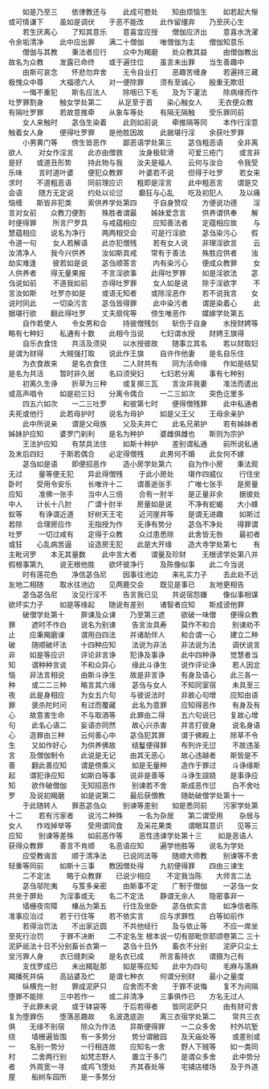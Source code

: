 <!-- { "loadSidebar": true } -->
　　如是乃至三　　依律教还与
　　此成可愍处　　知由烦恼生
　　如若起大惭　　或可情谦下
　　虽如是调伏　　于恶不能改
　　此作留缰弃　　乃至厌心生
　　若生厌离心　　了知其意乐
　　意喜宜应授　　僧伽应济出
　　意喜水洗濯　　令余垢清净
　　此中应出罪　　满二十僧伽
　　唯僧伽为主　　僧伽知意乐
　　僧伽与其教　　秉法者应行
　　众中为羯磨　　处众教其益
　　由僧伽教出　　故名为众教
　　发露已命终　　或于遍住位
　　虽言未出罪　　当生善趣中
　　由斯可哀念　　怀悲勿弃舍
　　无令自业打　　恶趣苦缠身
　　若遍持三藏　　极愧众中尊
　　大福德六人　　对一便除罪
　　须有至诚心　　殷重无欺诳
　　一悔不重犯　　斯名应法人
　　除咽已下毛　　及为下灌法
　　除病缘而作　　吐罗罪割身
　　触女学处第二
　　从足至于首　　染心触女人
　　无衣便众教　　有隔吐罗罪
　　若故意推牵　　从象车等处
　　有隔无隔触　　受乐罪同前
　　女人来触时　　苾刍生染着
　　此则如前说　　牵推隔等同
　　本作行淫意　　触着女人身
　　便得吐罗罪　　是他胜因故
　　此据堪行淫　　余获吐罗罪
　　小男黄门等　　傍生皆恶作
　　鄙恶语学处第三
　　苾刍粗恶语　　全非离欲人
　　对女作淫言　　此亦由僧救
　　汝身极软滑　　可爱三疮门
　　或言非是好　　或道丑形势
　　持此物与我　　汝夫是福人
　　云何与汝合　　令我受乐味
　　言时道叶婆　　便犯众教罪
　　叶婆若不说　　但得于吐罗
　　若女来求时　　不道粗恶语
　　同前理应识　　粗即是淫言
　　此中粗恶言　　谓是交会语
　　随方无定说　　约处以论愆
　　癫狂与心乱　　吃及初犯人
　　及以痛恼缠　　斯皆非犯类
　　索供养学处第四
　　于自身赞叹　　方便说功德
　　淫言对女前　　众教刀便割
　　殊胜者谓最　　姊妹爱念言
　　供养谓供奉　　解时便得罪
　　所言尸罗具　　与戒蕴相应
　　应知善法者　　定蕴相应故
　　与慧蕴相应　　说名为净行
　　两两相交会　　可是行淫欲
　　苾刍染污心　　假令道一句
　　女人若解语　　此亦犯僧残
　　若有女人说　　非理淫欲言
　　云汝清净人　　我今兴供养
　　汝如斯具戒　　常有于善法
　　殊胜应供者　　浊劫实难逢
　　彼若如是说　　苾刍顺答言
　　内有染污心　　便成众教罪
　　女人供养者　　得无量果报
　　不言淫欲事　　此得吐罗罪
　　如是淫欲法　　苾刍说如前
　　不道我如前　　亦得吐罗罪
　　女人如是说　　除于淫欲字
　　不言汝如斯　　吐罗亦如是
　　或语无知者　　或除淫恶作
　　若不说我言　　女说时同此
　　一切染污言　　苾刍皆得罪
　　此中染污者　　谓是染着心
　　此据堪行欲　　翻此得吐罗
　　丈夫扇侘等　　傍生唯恶作
　　媒嫁学处第五
　　自作若使人　　令女男和合
　　持彼僧残剑　　斩伤于自身
　　水授财娉等　　略有七种妇
　　私通有十数　　此相今当说
　　七妇谓水授　　财娉王旗得
　　自乐衣食住　　共活及须臾
　　以水授彼故　　随事立其名
　　若以财取妇　　是谓为财得
　　大贼强打取　　说此作王旗
　　自许作他妻　　是名自乐住
　　为衣食故来　　是名衣食住
　　二人财共有　　同为活命缘
　　作如是结契　　是名为共活
　　暂时非久居　　名曰须臾妇
　　七妇若分离　　事有七种别
　　初离久生诤　　折草为三种
　　或复掷三瓦　　言汝非我妻
　　准法而遣出　　或高声唱令
　　如是初三妇　　分离令偶合
　　一二三如次　　突色讫里多
　　四五六如次　　一二三吐罗
　　和彼第七时　　便得僧残罪
　　此中私通者　　夫死或他行
　　此若母护时　　说名为母护
　　如是父王父　　王母余亲护
　　此中所说亲　　谓是父母族
　　父及夫并亡　　此名兄弟护
　　若有姊妹者　　姊妹护应知
　　婆罗门刹利　　是名为种护
　　婆雌俱雌也　　斯则为宗护
　　王法护应知　　有禁具法住
　　如斯十种护　　差别谓私通
　　前所说私通　　及末后四妇
　　于斯若偶合　　必定得僧残
　　此男何不婚　　此女何不嫁
　　苾刍如是语　　即便招恶作
　　造小房学处第六
　　自为作小房　　秉法观无过
　　量等便无犯　　异此得僧残
　　于此小房处　　堪作四威仪
　　行住坐卧时　　受用令安乐
　　长唯许十二　　谓善逝张手
　　广唯七张手　　是房量应知
　　准佛一张手　　当中人三倍
　　合有一肘半　　是正量非余
　　据彼处中人　　计长十八肘
　　广谓十肘半　　房量如是说
　　不净有蛇蝎　　大小蜂蚁等
　　有诤谓近道　　好树天王宅
　　近河崖井等　　是谓无进趣
　　如斯过若除　　合理房应作
　　无指授为作　　无诤有势分
　　苾刍不净处　　得罪谓吐罗
　　一切过咸有　　定得于众教
　　众过患悉除　　此舍皆无咎
　　最初者或狂　　心乱病苦逼
　　设造房无犯　　此是大开缘
　　造大寺学处第七
　　有主毗诃罗　　本无其量数
　　此中言大者　　谓量及珍财
　　无根谤学处第八并假根事第九
　　说无根他胜　　欲坏彼净行
　　及陈像似事　　此二今当说
　　时有莲花色　　净信苾刍尼
　　因事往池边　　来礼实力子
　　去此处不远　　友地二相随
　　取水往池边　　见两鹿交会
　　既见是事已　　友地更相告
　　苾刍苾刍尼　　汝见行淫不
　　告言我已见　　共说宿怨嫌
　　像似事相谋　　欲坏实力子
　　如是等缘起　　随说有差别
　　诸智者应知　　斯成谤他罪
　　破僧学处第十
　　屏谏及众谏　　乃至第三遮
　　欲破一味僧　　便得众教罪
　　遮时不作白　　说名为别谏
　　告言汝具寿　　莫作不和合
　　别谏劝不止　　应秉羯磨谏
　　谓用白四法　　并诸助伴人
　　和合谓一心　　建立二种破
　　随顺破坏法　　十四种应知
　　法说为非法　　非法说为法
　　调伏说言非　　如是等应识
　　评论非言诤　　犯诤及事诤
　　此中四种诤　　觉慧者当知
　　谓种种言说　　不和众异心
　　缘此斗诤生　　说作评论诤
　　若人因忿恼　　非法言相说
　　由斯斗诤生　　故是非言诤
　　有身及语心　　此三各一种
　　或二二三种　　略言其六缘
　　苾刍与女人　　不知同室宿
　　未具至三夜　　此是身相应
　　为女五六句　　与彼说法时
　　非故心句增　　应知由语罪
　　褒杀陀时问　　有过而覆藏
　　此名为意罪　　应知得恶作
　　有身及有心　　故意害生命
　　不与取酒等　　此罪由二得
　　五六句说已　　复故心增句
　　此名心语二　　妄语亦同然
　　故心兴杀害　　并言打彼身
　　说名身语心　　造罪由三种
　　云何善心中　　苾刍犯其罪
　　谓于佛殿上　　除草不令生
　　又如作好心　　为供养佛故
　　结鬘便得罪　　布列许无愆
　　不故违圣言　　及僧伽制令
　　此说是无记　　由其无恶心
　　故心违越者　　斯皆是不善
　　翻此善应知　　谓是傍乘义
　　如是无量种　　造作于罪过
　　斗诤缘斯起　　谓犯诤应知
　　如斯白等事　　说非是善等
　　斗诤生諠娆　　是事诤应知
　　欲作破僧伽　　无知招恶作
　　别谏若不舍　　斯成恶作愆
　　白不舍吐罗　　及说初羯磨
　　如是说第二　　最后获僧教
　　随助破僧学处第十一
　　于此随转人　　罪恶苾刍众
　　别谏等差别　　如是悉同前
　　污家学处第十二
　　若有污家者　　说污二种殊
　　一名为杂居　　第二谓受用
　　杂居与女人　　作戏掉举等
　　受用谓同食　　及采花果类
　　谓眼耳意识　　见等三应知
　　别谏等差殊　　如前恶作等
　　恶性违谏学处第十三
　　如是恶语人　　获得众教罪
　　善言不肯顺　　名恶语应知
　　遍学他胜等　　说名为学处
　　应受教诲言　　顺于清净法
　　已说同法等　　随顺大师教
　　别谏等不舍　　轻重等同前
　　如斯十三事　　教因僧处得
　　九初便得罪　　四由三谏生
　　二不定法
　　略于众教罪　　已说少相应
　　不定我当陈　　大师言二法
　　苾刍邬陀夷　　与笈多亲密
　　由斯事不定　　广制于僧伽
　　一苾刍一女　　共坐于屏处
　　为淫事或无　　名二不定法
　　静谓无余人　　隐密事非一
　　墙栅夜帘障　　榛丛为第五
　　行住及坐卧　　苾刍依实言
　　如净信者陈　　准事应治过
　　若于行住等　　若不依实言
　　应与求罪性　　白等如前作
　　若得治罚法　　不出家近圆
　　不共他经行　　及与依止等
　　不应一席坐　　至死行治罚
　　于罪不决断　　二不定名生
根本说一切有部毗奈耶颂卷第二
三十泥萨祇法十日不分别畜长衣第一
　　苾刍十日外　　畜衣不分别
　　泥萨只尘土　　坌污罪人身
　　衣已缝刺染　　是名衣已成
　　所言畜持衣　　谓摄为己有
　　支伐罗成已　　未出羯耻那
　　如是等应知　　此中为四句
　　毛麻与落麻　　羯播死并绢
　　高詀婆及纻　　是谓七种衣
　　何谓分别财　　最小之量度
　　纵横充一肘　　罪成泥萨只
　　应舍而不舍　　于罪不说悔
　　复不为间隔　　堕罪不能除
　　三中若作一　　或二非清净
　　三事俱作已　　方名无过人
　　于此罪未说　　或于钵袋等
　　于后若得者　　皆同泥萨只
　　由有财可舍　　复为堕罪伤
　　堕落恶趣故　　名波逸底迦
　　离三衣宿学处第二
　　常共三衣俱　　无缘不别宿
　　除众为作法　　异斯便得罪
　　一二众多舍　　村外坑堑绕
　　墙栅遍皆围　　有一多势分
　　势分谓敝园　　及天庙处等
　　或差别或一　　名别一势分
　　一行相连故　　应知名一舍
　　野人下贼等　　如一类同村
　　二舍两行别　　如梵志野人
　　置立于多门　　是谓众多舍
　　此中势分者　　外周宽一寻
　　或鸡飞堕处　　齐其舂处等
　　宅铺店楼场　　及于外道屋
　　船树车园所　　是一多势分
